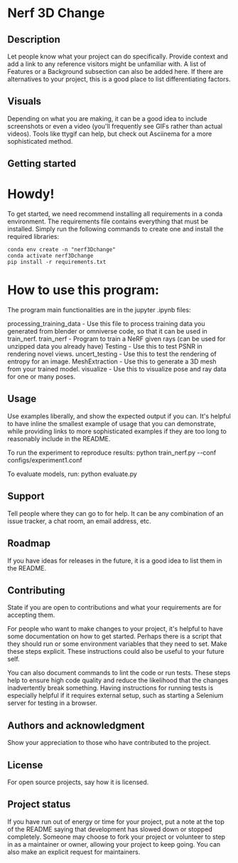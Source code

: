 # Nerf 3D Change

## Description
Let people know what your project can do specifically. Provide context and add a link to any reference visitors might be unfamiliar with. A list of Features or a Background subsection can also be added here. If there are alternatives to your project, this is a good place to list differentiating factors.


## Visuals
Depending on what you are making, it can be a good idea to include screenshots or even a video (you'll frequently see GIFs rather than actual videos). Tools like ttygif can help, but check out Asciinema for a more sophisticated method.

## Getting started

# Howdy!
To get started, we need recommend installing all requirements in a conda environment. The requirements file contains everything that must be installed. Simply run the following commands to create one and install the required libraries:

```
conda env create -n "nerf3Dchange"
conda activate nerf3Dchange
pip install -r requirements.txt
```

# How to use this program:

The program main functionalities are in the jupyter .ipynb files:

processing_training_data - Use this file to process training data you generated from blender or omniverse code, so that it can be used in train_nerf.
train_nerf - Program to train a NeRF given rays (can be used for unzipped data you already have)
Testing - Use this to test PSNR in rendering novel views.
uncert_testing - Use this to test the rendering of entropy for an image.
MeshExtraction - Use this to generate a 3D mesh from your trained model.
visualize - Use this to visualize pose and ray data for one or many poses.

## Usage
Use examples liberally, and show the expected output if you can. It's helpful to have inline the smallest example of usage that you can demonstrate, while providing links to more sophisticated examples if they are too long to reasonably include in the README.

To run the experiment to reproduce results:
python train_nerf.py --conf configs/experiment1.conf

To evaluate models, run:
python evaluate.py

## Support
Tell people where they can go to for help. It can be any combination of an issue tracker, a chat room, an email address, etc.

## Roadmap
If you have ideas for releases in the future, it is a good idea to list them in the README.

## Contributing
State if you are open to contributions and what your requirements are for accepting them.

For people who want to make changes to your project, it's helpful to have some documentation on how to get started. Perhaps there is a script that they should run or some environment variables that they need to set. Make these steps explicit. These instructions could also be useful to your future self.

You can also document commands to lint the code or run tests. These steps help to ensure high code quality and reduce the likelihood that the changes inadvertently break something. Having instructions for running tests is especially helpful if it requires external setup, such as starting a Selenium server for testing in a browser.

## Authors and acknowledgment
Show your appreciation to those who have contributed to the project.

## License
For open source projects, say how it is licensed.

## Project status
If you have run out of energy or time for your project, put a note at the top of the README saying that development has slowed down or stopped completely. Someone may choose to fork your project or volunteer to step in as a maintainer or owner, allowing your project to keep going. You can also make an explicit request for maintainers.
